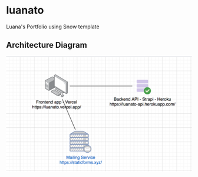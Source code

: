 # luanato
Luana's Portfolio using Snow template

## Architecture Diagram

![alt text](https://github.com/mathbteixeira/luanato/blob/main/luanato-diagram.png?raw=true)
